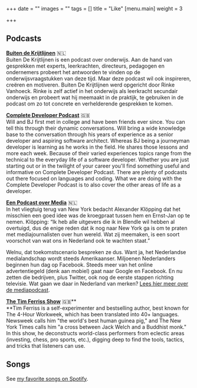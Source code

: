 +++
date = ""
images = ""
tags = []
title = "Like"
[menu.main]
weight = 3

+++
## Podcasts

[**Buiten de Krijtlijnen**](http://www.dekrijtlijnen.be/) 🇳🇱  
Buiten De Krijtlijnen is een podcast over onderwijs. Aan de hand van gesprekken met experts, leerkrachten, directeurs, pedagogen en ondernemers probeert het antwoorden te vinden op de onderwijsvraagstukken van deze tijd. Maar deze podcast wil ook inspireren, creëren en motiveren. Buiten De Krijtlijnen werd opgericht door Rinke Vanhoeck. Rinke is zelf actief in het onderwijs als leerkracht secundair onderwijs en probeert wat hij meemaakt in de praktijk, te gebruiken in de podcast om zo tot concrete en verhelderende gesprekken te komen.

[**Complete Developer Podcast**](https://completedeveloperpodcast.com/) 🇬🇧  
Will and BJ first met in college and have been friends ever since. You can tell this through their dynamic conversations. Will bring a wide knowledge base to the conversation through his years of experience as a senior developer and aspiring software architect. Whereas BJ being a journeyman developer is learning as he works in the field. He shares those lessons and more each week. Because of their varied experiences topics range from the technical to the everyday life of a software developer. Whether you are just starting out or in the twilight of your career you'll find something useful and informative on Complete Developer Podcast. There are plenty of podcasts out there focused on languages and coding. What we are doing with the Complete Developer Podcast is to also cover the other areas of life as a developer.

[**Een Podcast over Media**](https://www.dagennacht.nl/serie/een-podcast-over-media/) 🇳🇱  
In het vliegtuig terug van New York bedacht Alexander Klöpping dat het misschien een goed idee was de kroegpraat tussen hem en Ernst-Jan op te nemen. Klöpping: “Ik heb alle uitgevers die ik in Blendle wil hebben al overtuigd, dus de enige reden dat ik nog naar New York ga is om te praten met mediajournalisten over hun wereld. Wat zij meemaken, is een soort voorschot van wat ons in Nederland ook te wachten staat.”

Welnu, dat toekomstscenario bespreken ze dus. Want ja, het Nederlandse medialandschap wordt steeds Amerikaanser. Miljoenen Nederlanders beginnen hun dag op Facebook. Steeds meer van het online advertentiegeld (denk aan mobiel) gaat naar Google en Facebook. En nu zetten die bedrijven, plus Twitter, ook nog de eerste stappen richting televisie. Wat gaan we daar in Nederland van merken? [Lees hier meer over de mediapodcast](https://pfauth.com/nieuwe-media/podcast/).

[**The Tim Ferriss Show**](https://tim.blog/podcast/) 🇬🇧**  
**Tim Ferriss is a self-experimenter and bestselling author, best known for The 4-Hour Workweek, which has been translated into 40+ languages. Newsweek calls him "the world's best human guinea pig," and The New York Times calls him "a cross between Jack Welch and a Buddhist monk." In this show, he deconstructs world-class performers from eclectic areas (investing, chess, pro sports, etc.), digging deep to find the tools, tactics, and tricks that listeners can use.

## Songs

See [my favorite songs on Spotify](https://open.spotify.com/playlist/5e8XEYE7uOBsMfK33QAh0O?si=kRPANUeYRHSkLSXqUPSLfw).
